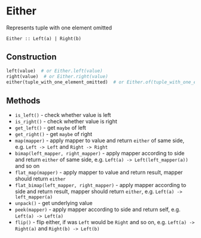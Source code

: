 # Either

Represents tuple with one element omitted

`Either :: Left(a) | Right(b)`

## Construction

```python
left(value)  # or Either.left(value)
right(value)  # or Either.right(value)
either(tuple_with_one_element_omitted)  # or Either.of(tuple_with_one_element_omitted)
```

## Methods

 - `is_left()` - check whether value is left
 - `is_right()` - check whether value is right
 - `get_left()` - get `maybe` of left
 - `get_right()` - get `maybe` of right
 - `map(mapper)` - apply mapper to value and return `either` of same side, e.g. `Left -> Left` and `Right -> Right`
 - `bimap(left_mapper, right_mapper)` - apply mapper according to side and return `either` of same side, e.g. `Left(a) -> Left(left_mapper(a))` and so on
 - `flat_map(mapper)` - apply mapper to value and return result, mapper should return `either`
 - `flat_bimap(left_mapper, right_mapper)` - apply mapper according to side and return result, mapper should return `either`, e.g. `Left(a) -> left_mapper(a)`
 - `unpack()` - get underlying value
 - `peek(mapper)` - apply mapper according to side and return self, e.g. `Left(a) -> Left(a)`
 - `flip()` - flip either, if was `Left` would be `Right` and so on, e.g. `Left(a) -> Right(a)` and `Right(b) -> Left(b)`
